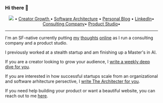 ### Hi there 👋


<p align="center">
  <a href="https://twitter.com/intent/follow?screen_name=thepablohansen&tw_p=followbutton"><img src="https://img.shields.io/twitter/follow/thepablohansen?label=thepablohansen&style=social"></a>  •
  <a href="https://creative-horizons.ghost.io/tag/archive/">Creator Growth </a> •
  <a href="https://architecting-ambition.ghost.io/">Software Architecture</a> •
  <a href="https://pablohansen.com">Personal Blog</a> •
  <a href="https://linkedin.com/in/pablo-hansen/">LinkedIn</a>•
  <a href="https://seraphiclabs.com">Consulting Company</a>•
  <a href="https://lucidlabs.com">Product Studio</a>•
</p>

---

I'm an SF-native currently putting [my](https://pablohansengrowth.substack.com/) [thoughts](https://architecting-ambition.ghost.io/) [online](https://creative-horizons.ghost.io/tag/archive/) as I run a consulting company and a product studio.
 
I previously worked at a stealth startup and am finishing up a Master's in AI.

If you are a creator looking to grow your audience, I <a href="https://learninpublic.org/?from=GH%20README">write a weekly deep dive for you</a>.

If you are interested in how successful startups scale from an organizational and software arhitecture persective, I <a href="https://learninpublic.org/?from=GH%20README">write The Architecter for you</a>.

If you need help building your product or want a beautiful website, you can reach out to me [here](https://seraphicslabs.com).
